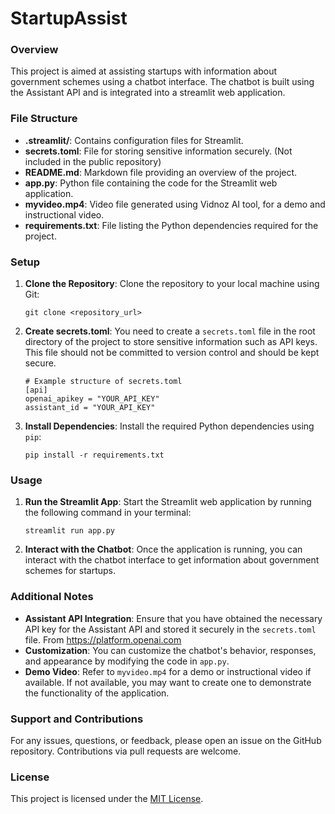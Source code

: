 # StartupAssist

### Overview

This project is aimed at assisting startups with information about government schemes using a chatbot interface. The chatbot is built using the Assistant API and is integrated into a streamlit web application.

### File Structure

- **.streamlit/**: Contains configuration files for Streamlit.
- **secrets.toml**: File for storing sensitive information securely. (Not included in the public repository)
- **README.md**: Markdown file providing an overview of the project.
- **app.py**: Python file containing the code for the Streamlit web application.
- **myvideo.mp4**: Video file generated using Vidnoz AI tool, for a demo and instructional video.
- **requirements.txt**: File listing the Python dependencies required for the project.

### Setup

1. **Clone the Repository**: Clone the repository to your local machine using Git:

   ```
   git clone <repository_url>
   ```

2. **Create secrets.toml**: You need to create a `secrets.toml` file in the root directory of the project to store sensitive information such as API keys. This file should not be committed to version control and should be kept secure.

   ```
   # Example structure of secrets.toml
   [api]
   openai_apikey = "YOUR_API_KEY"
   assistant_id = "YOUR_API_KEY"
   ```

3. **Install Dependencies**: Install the required Python dependencies using `pip`:

   ```
   pip install -r requirements.txt
   ```

### Usage

1. **Run the Streamlit App**: Start the Streamlit web application by running the following command in your terminal:

   ```
   streamlit run app.py
   ```

2. **Interact with the Chatbot**: Once the application is running, you can interact with the chatbot interface to get information about government schemes for startups.

### Additional Notes

- **Assistant API Integration**: Ensure that you have obtained the necessary API key for the Assistant API and stored it securely in the `secrets.toml` file. From https://platform.openai.com
- **Customization**: You can customize the chatbot's behavior, responses, and appearance by modifying the code in `app.py`.
- **Demo Video**: Refer to `myvideo.mp4` for a demo or instructional video if available. If not available, you may want to create one to demonstrate the functionality of the application.

### Support and Contributions

For any issues, questions, or feedback, please open an issue on the GitHub repository. Contributions via pull requests are welcome.

### License

This project is licensed under the [MIT License](https://opensource.org/licenses/MIT).
